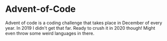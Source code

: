 # Advent-of-Code
Advent of code is a coding challenge that takes place in December of every year. In 2019 I didn't get that far. Ready to crush it in 2020 though! Might even throw some weird languages in there.
